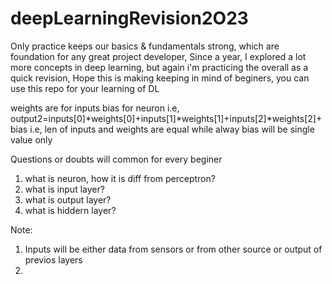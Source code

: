 # deepLearningRevision2O23

Only practice keeps our basics & fundamentals strong, which are foundation for any great project developer,
Since a year, I explored a lot more concepts in deep learning, but again i'm practicing the overall as a quick revision,
Hope this is making keeping in mind of beginers, you can use this repo for your learning of DL


weights are for inputs
bias for neuron
i.e, output2=inputs[0]*weights[0]+inputs[1]*weights[1]+inputs[2]*weights[2]+bias
i.e, len of inputs and weights are equal while alway bias will be single value only




Questions or doubts will common for every beginer
1. what is neuron, how it is diff from perceptron?
2. what is input layer?
3. what is output layer?
4. what is hiddern layer?


Note:
1. Inputs will be either data from sensors or from other source or output of previos layers
2. 
